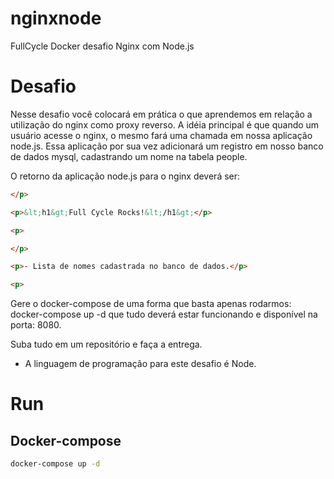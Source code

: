 # nginxnode
FullCycle Docker desafio Nginx com Node.js

# Desafio
Nesse desafio você colocará em prática o que aprendemos em relação a utilização do nginx como proxy reverso. A idéia principal é que quando um usuário acesse o nginx, o mesmo fará uma chamada em nossa aplicação node.js. Essa aplicação por sua vez adicionará um registro em nosso banco de dados mysql, cadastrando um nome na tabela people.

O retorno da aplicação node.js para o nginx deverá ser:

```html
</p>

<p>&lt;h1&gt;Full Cycle Rocks!&lt;/h1&gt;</p>

<p> 

```

```html
</p>

<p>- Lista de nomes cadastrada no banco de dados.</p>

<p> 
```
Gere o docker-compose de uma forma que basta apenas rodarmos: docker-compose up -d que tudo deverá estar funcionando e disponível na porta: 8080.

Suba tudo em um repositório e faça a entrega.

* A linguagem de programação para este desafio é Node.


# Run

## Docker-compose
```bash
docker-compose up -d
```
